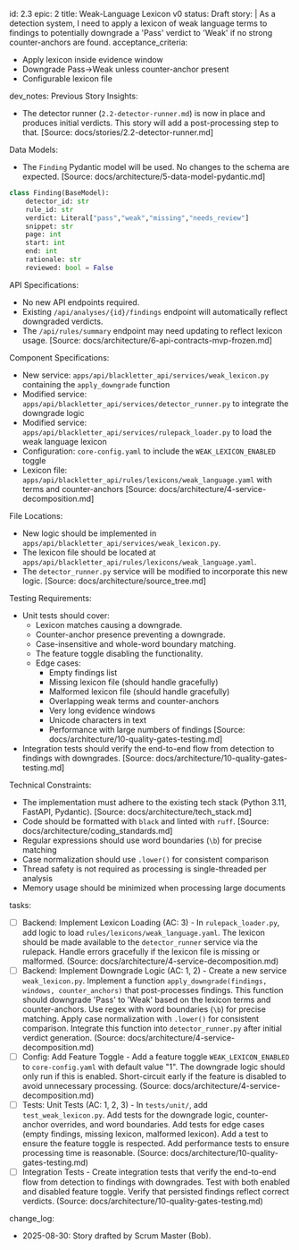 id: 2.3
epic: 2
title: Weak-Language Lexicon v0
status: Draft
story: |
  As a detection system, I need to apply a lexicon of weak language terms to findings to potentially downgrade a 'Pass' verdict to 'Weak' if no strong counter-anchors are found.
acceptance_criteria:
  - Apply lexicon inside evidence window
  - Downgrade Pass→Weak unless counter-anchor present
  - Configurable lexicon file

dev_notes:
  Previous Story Insights:
  - The detector runner (`2.2-detector-runner.md`) is now in place and produces initial verdicts. This story will add a post-processing step to that. [Source: docs/stories/2.2-detector-runner.md]

  Data Models:
  - The `Finding` Pydantic model will be used. No changes to the schema are expected. [Source: docs/architecture/5-data-model-pydantic.md]
  ```python
  class Finding(BaseModel):
      detector_id: str
      rule_id: str
      verdict: Literal["pass","weak","missing","needs_review"]
      snippet: str
      page: int
      start: int
      end: int
      rationale: str
      reviewed: bool = False
  ```

  API Specifications:
  - No new API endpoints required.
  - Existing `/api/analyses/{id}/findings` endpoint will automatically reflect downgraded verdicts.
  - The `/api/rules/summary` endpoint may need updating to reflect lexicon usage.
  [Source: docs/architecture/6-api-contracts-mvp-frozen.md]

  Component Specifications:
  - New service: `apps/api/blackletter_api/services/weak_lexicon.py` containing the `apply_downgrade` function
  - Modified service: `apps/api/blackletter_api/services/detector_runner.py` to integrate the downgrade logic
  - Modified service: `apps/api/blackletter_api/services/rulepack_loader.py` to load the weak language lexicon
  - Configuration: `core-config.yaml` to include the `WEAK_LEXICON_ENABLED` toggle
  - Lexicon file: `apps/api/blackletter_api/rules/lexicons/weak_language.yaml` with terms and counter-anchors
  [Source: docs/architecture/4-service-decomposition.md]

  File Locations:
  - New logic should be implemented in `apps/api/blackletter_api/services/weak_lexicon.py`.
  - The lexicon file should be located at `apps/api/blackletter_api/rules/lexicons/weak_language.yaml`.
  - The `detector_runner.py` service will be modified to incorporate this new logic.
  [Source: docs/architecture/source_tree.md]

  Testing Requirements:
  - Unit tests should cover:
      - Lexicon matches causing a downgrade.
      - Counter-anchor presence preventing a downgrade.
      - Case-insensitive and whole-word boundary matching.
      - The feature toggle disabling the functionality.
      - Edge cases:
          - Empty findings list
          - Missing lexicon file (should handle gracefully)
          - Malformed lexicon file (should handle gracefully)
          - Overlapping weak terms and counter-anchors
          - Very long evidence windows
          - Unicode characters in text
          - Performance with large numbers of findings
  [Source: docs/architecture/10-quality-gates-testing.md]
  - Integration tests should verify the end-to-end flow from detection to findings with downgrades. [Source: docs/architecture/10-quality-gates-testing.md]

  Technical Constraints:
  - The implementation must adhere to the existing tech stack (Python 3.11, FastAPI, Pydantic). [Source: docs/architecture/tech_stack.md]
  - Code should be formatted with `black` and linted with `ruff`. [Source: docs/architecture/coding_standards.md]
  - Regular expressions should use word boundaries (`\b`) for precise matching
  - Case normalization should use `.lower()` for consistent comparison
  - Thread safety is not required as processing is single-threaded per analysis
  - Memory usage should be minimized when processing large documents

tasks:
  - [ ] Backend: Implement Lexicon Loading (AC: 3) - In `rulepack_loader.py`, add logic to load `rules/lexicons/weak_language.yaml`. The lexicon should be made available to the `detector_runner` service via the rulepack. Handle errors gracefully if the lexicon file is missing or malformed. (Source: docs/architecture/4-service-decomposition.md)
  - [ ] Backend: Implement Downgrade Logic (AC: 1, 2) - Create a new service `weak_lexicon.py`. Implement a function `apply_downgrade(findings, windows, counter_anchors)` that post-processes findings. This function should downgrade 'Pass' to 'Weak' based on the lexicon terms and counter-anchors. Use regex with word boundaries (`\b`) for precise matching. Apply case normalization with `.lower()` for consistent comparison. Integrate this function into `detector_runner.py` after initial verdict generation. (Source: docs/architecture/4-service-decomposition.md)
  - [ ] Config: Add Feature Toggle - Add a feature toggle `WEAK_LEXICON_ENABLED` to `core-config.yaml` with default value "1". The downgrade logic should only run if this is enabled. Short-circuit early if the feature is disabled to avoid unnecessary processing. (Source: docs/architecture/4-service-decomposition.md)
  - [ ] Tests: Unit Tests (AC: 1, 2, 3) - In `tests/unit/`, add `test_weak_lexicon.py`. Add tests for the downgrade logic, counter-anchor overrides, and word boundaries. Add tests for edge cases (empty findings, missing lexicon, malformed lexicon). Add a test to ensure the feature toggle is respected. Add performance tests to ensure processing time is reasonable. (Source: docs/architecture/10-quality-gates-testing.md)
  - [ ] Integration Tests - Create integration tests that verify the end-to-end flow from detection to findings with downgrades. Test with both enabled and disabled feature toggle. Verify that persisted findings reflect correct verdicts. (Source: docs/architecture/10-quality-gates-testing.md)

change_log:
  - 2025-08-30: Story drafted by Scrum Master (Bob).